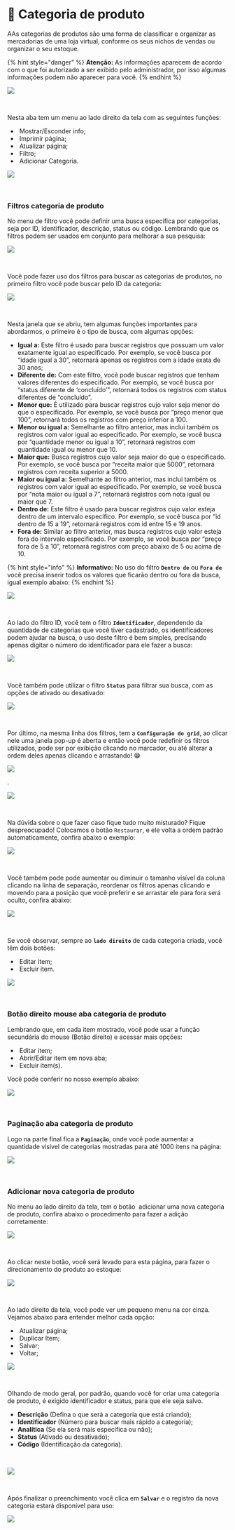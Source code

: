 # 🫙 Categoria de produto

AAs categorias de produtos são uma forma de classificar e organizar as mercadorias de uma loja virtual, conforme os seus nichos de vendas ou organizar o seu estoque.

{% hint style="danger" %}
**Atenção:** As informações aparecem de acordo com o que foi autorizado a ser exibido pelo administrador, por isso algumas informações podem não aparecer para você.
{% endhint %}

![](/erp-v2/assets/modulos/categoria_produto/aba_categoria_produto.gif)

<br>

Nesta aba tem um menu ao lado direito da tela com as seguintes funções:

- <img src="/erp-v2/assets/icon_exibir.png" alt="" data-size="line"> Mostrar/Esconder info;
- <img src="/erp-v2/assets/icon_imprimir.png" alt="" data-size="line"> Imprimir página;
- <img src="/erp-v2/assets/icon_atualizar.png" alt="" data-size="line"> Atualizar página;
- <img src="/erp-v2/assets/icon_filtro.png" alt="" data-size="line"> Filtro;
- <img src="/erp-v2/assets/icon_add.png" alt="" data-size="line"> Adicionar Categoria.

![](/erp-v2/assets/modulos/categoria_produto/aba_categoria_produto_menu.png)

<br>

### Filtros categoria de produto

No menu de filtro você pode definir uma busca específica por categorias, seja por ID, identificador, descrição, status ou código. Lembrando que os filtros podem ser usados em conjunto para melhorar a sua pesquisa:

![](/erp-v2/assets/modulos/categoria_produto/aba_categoria_produto_filtro.gif)

<br>

Você pode fazer uso dos filtros para buscar as categorias de produtos, no primeiro filtro você pode buscar pelo ID da categoria:

![](/erp-v2/assets/modulos/categoria_produto/aba_categoria_produto_filtro_id.png)

<br>

Nesta janela que se abriu, tem algumas funções importantes para abordarmos, o primeiro é o tipo de busca, com algumas opções:

- **Igual a:** Este filtro é usado para buscar registros que possuam um valor exatamente igual ao especificado. Por exemplo, se você busca por “idade igual a 30”, retornará apenas os registros com a idade exata de 30 anos;
- **Diferente de:** Com este filtro, você pode buscar registros que tenham valores diferentes do especificado. Por exemplo, se você busca por “status diferente de ‘concluído’”, retornará todos os registros com status diferentes de “concluído”.
- **Menor que:** É utilizado para buscar registros cujo valor seja menor do que o especificado. Por exemplo, se você busca por “preço menor que 100”, retornará todos os registros com preço inferior a 100.
- **Menor ou igual a:** Semelhante ao filtro anterior, mas inclui também os registros com valor igual ao especificado. Por exemplo, se você busca por “quantidade menor ou igual a 10”, retornará registros com quantidade igual ou menor que 10.
- **Maior que:** Busca registros cujo valor seja maior do que o especificado. Por exemplo, se você busca por “receita maior que 5000”, retornará registros com receita superior a 5000.
- **Maior ou igual a:** Semelhante ao filtro anterior, mas inclui também os registros com valor igual ao especificado. Por exemplo, se você busca por “nota maior ou igual a 7”, retornará registros com nota igual ou maior que 7.
- **Dentro de:** Este filtro é usado para buscar registros cujo valor esteja dentro de um intervalo específico. Por exemplo, se você busca por “id dentro de 15 a 19”, retornará registros com id entre 15 e 19 anos.
- **Fora de:** Similar ao filtro anterior, mas busca registros cujo valor esteja fora do intervalo especificado. Por exemplo, se você busca por “preço fora de 5 a 10”, retornará registros com preço abaixo de 5 ou acima de 10.

{% hint style="info" %}
**Informativo:** No uso do filtro **`Dentro de`** ou **`Fora de`** você precisa inserir todos os valores que ficarão dentro ou fora da busca, igual exemplo abaixo:
{% endhint %}

![](/erp-v2/assets/modulos/categoria_produto/aba_categoria_produto_filtro_dentrode.gif)

<br>

Ao lado do filtro ID, você tem o filtro **`Identificador`**, dependendo da quantidade de categorias que você tiver cadastrado, os identificadores podem ajudar na busca, o uso deste filtro é bem simples, precisando apenas digitar o número do identificador para ele fazer a busca:

![](/erp-v2/assets/modulos/categoria_produto/aba_categoria_produto_filtro_identificador.png)

<br>

Você também pode utilizar o filtro **`Status`** para filtrar sua busca, com as opções de ativado ou desativado:

![](/erp-v2/assets/modulos/categoria_produto/aba_categoria_produto_filtro_status.png)

<br>

Por último, na mesma linha dos filtros, tem a **`Configuração do grid`**, ao clicar nele uma janela pop-up é aberta e então você pode redefinir os filtros utilizados, pode ser por exibição clicando no marcador, ou até alterar a ordem deles apenas clicando e arrastando! 😁

![](/erp-v2/assets/modulos/categoria_produto/aba_categoria_produto_filtro_grid.png)

.

![](/erp-v2/assets/modulos/categoria_produto/aba_categoria_produto_filtro_grid.gif)

<br>

Na dúvida sobre o que fazer caso fique tudo muito misturado? Fique despreocupado! Colocamos o botão `Restaurar`, e ele volta a ordem padrão automaticamente, confira abaixo o exemplo:

![](/erp-v2/assets/modulos/categoria_produto/aba_categoria_produto_filtro_grid_restaurar.png)

<br>

Você também pode pode aumentar ou diminuir o tamanho visível da coluna clicando na linha de separação, reordenar os filtros apenas clicando e movendo para a posição que você preferir e se arrastar ele para fora será oculto, confira abaixo:

![](/erp-v2/assets/modulos/categoria_produto/aba_categoria_produto_filtro_mouse.gif)

<br>

Se você observar, sempre ao **`lado direito`** de cada categoria criada, você têm dois botões:

- <img src="/erp-v2/assets/modulos/icon_editar_item.png" alt="" data-size="line"> Editar item;
- <img src="/erp-v2/assets/modulos/icon_excluir_item.png" alt="" data-size="line"> Excluir item.

![](/erp-v2/assets/modulos/categoria_produto/aba_categoria_produto_editar_excluir.png)

<br>

### Botão direito mouse aba categoria de produto

Lembrando que, em cada item mostrado, você pode usar a função secundária do mouse (Botão direito) e acessar mais opções:

- <img src="/erp-v2/assets/modulos/icon_editar_item_mouse.png" alt="" data-size="line"> Editar item;
- <img src="/erp-v2/assets/modulos/icon_abrir_editar_item_nova_aba_mouse.png" alt="" data-size="line"> Abrir/Editar item em nova aba;
- <img src="/erp-v2/assets/modulos/icon_excluir_item_mouse.png" alt="" data-size="line"> Excluir item(s).

Você pode conferir no nosso exemplo abaixo:

![](/erp-v2/assets/modulos/categoria_produto/aba_categoria_produto_btn_mouse.gif)

<br>

### Paginação aba categoria de produto

Logo na parte final fica a **`Paginação`**, onde você pode aumentar a quantidade visível de categorias mostradas para até 1000 itens na página:

![](/erp-v2/assets/modulos/servicos/aba_servicos_paginacao.png)

<br>

### Adicionar nova categoria de produto

No menu ao lado direito da tela, tem o botão <img src="/erp-v2/assets/icon_add.png" alt="" data-size="line"> adicionar uma nova categoria de produto, confira abaixo o procedimento para fazer a adição corretamente:

![](/erp-v2/assets/modulos/categoria_produto/aba_categoria_produto_add.png)

<br>

Ao clicar neste botão, você será levado para esta página, para fazer o direcionamento do produto ao estoque:

![](/erp-v2/assets/modulos/categoria_produto/aba_categoria_produto_add_inicio.png)

<br>

Ao lado direito da tela, você pode ver um pequeno menu na cor cinza. Vejamos abaixo para entender melhor cada opção:

- <img src="/erp-v2/assets/icon_atualizar.png" alt="" data-size="line"> Atualizar página;
- <img src="/erp-v2/assets/icon_duplicar.png" alt="" data-size="line"> Duplicar Item;
- <img src="/erp-v2/assets/icon_salvar.png" alt="" data-size="line"> Salvar;
- <img src="/erp-v2/assets/icon_voltar.png" alt="" data-size="line"> Voltar;

![](/erp-v2/assets/modulos/categoria_produto/aba_categoria_produto_add_menu.png)

<br>

Olhando de modo geral, por padrão, quando você for criar uma categoria de produto, é exigido identificador e status, para que ele seja salvo. 

- **Descrição** (Defina o que será a categoria que está criando);
- **Identificador** (Número para buscar mais rápido a categoria);
- **Analítica** (Se ela será mais específica ou não);
- **Status** (Ativado ou desativado);
- **Código** (Identificação da categoria).

<!-- Confirmar com Paulo e Nicolau se a função código está disponível mesmo, ou é só um bug por nao registrar as informações inseridas -->

<br>

![](/erp-v2/assets/modulos/categoria_produto/aba_categoria_produto_add_produto_itens.png)

<br>

Após finalizar o preenchimento você clica em **`Salvar`** e o registro da nova categoria estará disponível para uso:

![](/erp-v2/assets/modulos/categoria_produto/aba_categoria_produto_add_produto_salvar.gif)

<br>